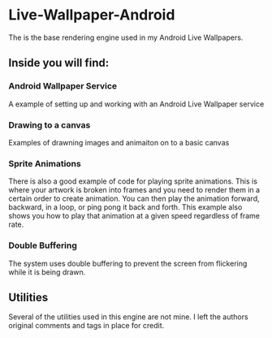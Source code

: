# Live-Wallpaper-Android
The is the base rendering engine used in my Android Live Wallpapers. 

## Inside you will find:

### Android Wallpaper Service
A example of setting up and working with an Android Live Wallpaper service

### Drawing to a canvas
Examples of drawning images and animaiton on to a basic canvas

### Sprite Animations
There is also a good example of code for playing sprite animations. This is where your artwork is broken into frames and you need to render them in a certain order to create animation. You can then play the animation forward, backward, in a loop, or ping pong it back and forth. This example also shows you how to play that animation at a given speed regardless of frame rate. 

### Double Buffering
The system uses double buffering to prevent the screen from flickering while it is being drawn. 

## Utilities
Several of the utilities used in this engine are not mine. I left the authors original comments and tags in place for credit.
